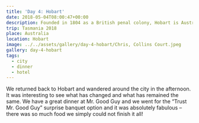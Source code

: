```yaml
---
title: 'Day 4: Hobart'
date: 2018-05-04T08:00:47+00:00
description: Founded in 1804 as a British penal colony, Hobart is Australia's second oldest capital city after Sydney.
trip: Tasmania 2018
place: Australia
location: Hobart
image: ../../assets/gallery/day-4-hobart/Chris, Collins Court.jpeg
gallery: day-4-hobart
tags:
  - city
  - dinner
  - hotel
---
```

We returned back to Hobart and wandered around the city in the afternoon. It was interesting to see what has changed and what has remained the same. We have a great dinner at Mr. Good Guy and we went for the &#8220;Trust Mr. Good Guy&#8221; surprise banquet option and it was absolutely fabulous &#8211; there was so much food we simply could not finish it all!

